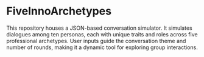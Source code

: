 # FiveInnoArchetypes
This repository houses a JSON-based conversation simulator. It simulates dialogues among ten personas, each with unique traits and roles across five professional archetypes. User inputs guide the conversation theme and number of rounds, making it a dynamic tool for exploring group interactions.

